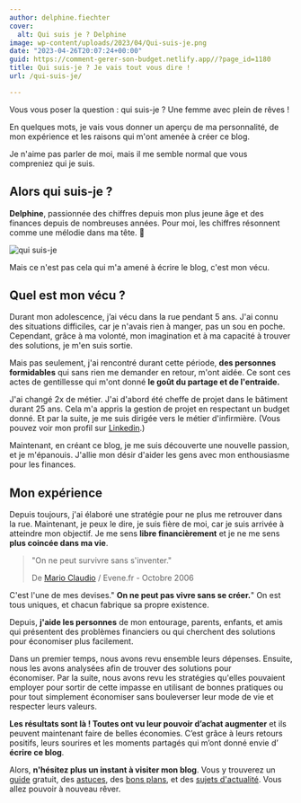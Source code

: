 ```yaml
---
author: delphine.fiechter
cover:
  alt: Qui suis je ? Delphine
image: wp-content/uploads/2023/04/Qui-suis-je.png
date: "2023-04-26T20:07:24+00:00"
guid: https://comment-gerer-son-budget.netlify.app//?page_id=1180
title: Qui suis-je ? Je vais tout vous dire !
url: /qui-suis-je/

---
```

Vous vous poser la question : qui suis-je ? Une femme avec plein de rêves !

En quelques mots, je vais vous donner un aperçu de ma personnalité, de mon expérience et les raisons qui m'ont amenée à créer ce blog.

Je n'aime pas parler de moi, mais il me semble normal que vous compreniez qui je suis.

## Alors qui suis-je ?

**Delphine**, passionnée des chiffres depuis mon plus jeune âge et des finances depuis de nombreuses années. Pour moi, les chiffres résonnent comme une mélodie dans ma tête. 🎵

![qui suis-je](https://comment-gerer-son-budget.netlify.app//wp-content/uploads/2023/04/Delphine-2-scaled-e1682802839628-150x150.jpg)

Mais ce n'est pas cela qui m'a amené à écrire le blog, c'est mon vécu.

## Quel est mon vécu ?

Durant mon adolescence, j’ai vécu dans la rue pendant 5 ans. J'ai connu des situations difficiles, car je n'avais rien à manger, pas un sou en poche. Cependant, grâce à ma volonté, mon imagination et à ma capacité à trouver des solutions, je m'en suis sortie.

Mais pas seulement, j'ai rencontré durant cette période, **des personnes formidables** qui sans rien me demander en retour, m'ont aidée. Ce sont ces actes de gentillesse qui m'ont donné **le goût du partage et de l'entraide.**

J'ai changé 2x de métier. J'ai d'abord été cheffe de projet dans le bâtiment durant 25 ans. Cela m'a appris la gestion de projet en respectant un budget donné. Et par la suite, je me suis dirigée vers le métier d'infirmière. (Vous pouvez voir mon profil sur [Linkedin](https://www.linkedin.com/in/delphine-fiechter/ "linkedin Delphine fiechter").)

Maintenant, en créant ce blog, je me suis découverte une nouvelle passion, et je m'épanouis. J'allie mon désir d'aider les gens avec mon enthousiasme pour les finances.

## Mon expérience

Depuis toujours, j'ai élaboré une stratégie pour ne plus me retrouver dans la rue. Maintenant, je peux le dire, je suis fière de moi, car je suis arrivée à atteindre mon objectif. Je me sens **libre financièrement** et je ne me sens **plus coincée dans ma vie**.

> "On ne peut survivre sans s'inventer."
>
> De [Mario Claudio](http://evene.lefigaro.fr/celebre/biographie/mario-claudio-22376.php) / Evene.fr - Octobre 2006

C'est l'une de mes devises." **On ne peut pas vivre sans se créer.**" On est tous uniques, et chacun fabrique sa propre existence.

Depuis, **j'aide les personnes** de mon entourage, parents, enfants, et amis qui présentent des problèmes financiers ou qui cherchent des solutions pour économiser plus facilement.

Dans un premier temps, nous avons revu ensemble leurs dépenses. Ensuite, nous les avons analysées afin de trouver des solutions pour économiser. Par la suite, nous avons revu les stratégies qu'elles pouvaient employer pour sortir de cette impasse en utilisant de bonnes pratiques ou pour tout simplement économiser sans bouleverser leur mode de vie et respecter leurs valeurs.

**Les résultats sont là ! Toutes ont vu leur pouvoir d’achat augmenter** et ils peuvent maintenant faire de belles économies. C’est grâce à leurs retours positifs, leurs sourires et les moments partagés qui m’ont donné envie d’ **écrire ce blog**.

Alors, **n'hésitez plus un instant à visiter mon blog**. Vous y trouverez un [guide](https://comment-gerer-son-budget.netlify.app//guide-joindre-les-deux-bouts/ "guide ") gratuit, des [astuces](https://comment-gerer-son-budget.netlify.app//sujet/astuces/ "astuces"), des [bons plans](https://comment-gerer-son-budget.netlify.app//sujet/bons-plans/ "bons plan"), et des [sujets d'actualité](https://comment-gerer-son-budget.netlify.app//sujet/actualites/ "sujets d'actualité"). Vous allez pouvoir à nouveau rêver.

